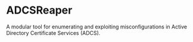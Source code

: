 # ADCSReaper
A modular tool for enumerating and exploiting misconfigurations in Active Directory Certificate Services (ADCS).
